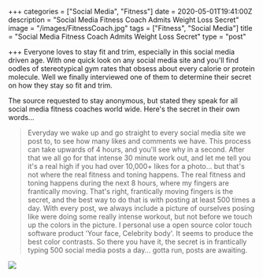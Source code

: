 +++
categories = ["Social Media", "Fitness"]
date = 2020-05-01T19:41:00Z
description = "Social Media Fitness Coach Admits Weight Loss Secret"
image = "/images/FitnessCoach.jpg"
tags = ["Fitness", "Social Media"]
title = "Social Media Fitness Coach Admits Weight Loss Secret"
type = "post"

+++
Everyone loves to stay fit and trim, especially in this social media driven age. With one quick look on any social media site and you'll find oodles of stereotypical gym rates that obsess about every calorie or protein molecule. Well we finally interviewed one of them to determine their secret on how they stay so fit and trim.

The source requested to stay anonymous, but stated they speak for all social media fitness coaches world wide. Here's the secret in their own words...

>Everyday we wake up and go straight to every social media site we post to, to see how many likes and comments we have. This process can take upwards of 4 hours, and you'll see why in a second. After that we all go for that intense 30 minute work out, and let me tell you it's a real high if you had over 10,000+ likes for a photo... but that's not where the real fitness and toning happens. The real fitness and toning happens during the next 8 hours, where my fingers are frantically moving. That's right, frantically moving fingers is the secret, and the best way to do that is with posting at least 500 times a day. With every post, we always include a picture of ourselves posing like were doing some really intense workout, but not before we touch up the colors in the picture. I personal use a open source color touch software product 'Your face, Celebrity body'. It seems to produce the best color contrasts. So there you have it, the secret is in frantically typing 500 social media posts a day... gotta run, posts are awaiting.

![](/images/FitnessYoda.jpg)